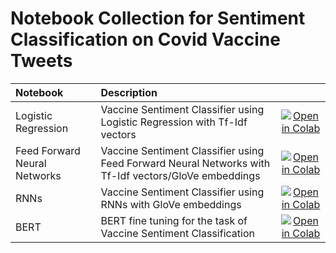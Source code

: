 # Notebook Collection for Sentiment Classification on Covid Vaccine Tweets


| Notebook     |      Description      |   |
|:----------|:-------------|:-------------:|
| Logistic Regression  | Vaccine Sentiment Classifier using Logistic Regression with Tf-Idf vectors |[![Open in Colab](https://colab.research.google.com/assets/colab-badge.svg)](https://colab.research.google.com/drive/1f4bfvvHrc9vz2U-OKNsObPJFjR5x9Dh9?usp=sharing)
| Feed Forward Neural Networks  | Vaccine Sentiment Classifier using Feed Forward Neural Networks with Tf-Idf vectors/GloVe embeddings |[![Open in Colab](https://colab.research.google.com/assets/colab-badge.svg)](https://colab.research.google.com/drive/15Rjw5nJgxf2npqEWiXuPCtTm1v5Vs6Jm?usp=sharing)
| RNNs  | Vaccine Sentiment Classifier using RNNs with GloVe embeddings |[![Open in Colab](https://colab.research.google.com/assets/colab-badge.svg)](https://colab.research.google.com/drive/1O1HR2gkbbAVcv-gGQQZpQqnVSSGBbFOL?usp=sharing)
| BERT  | BERT fine tuning for the task of Vaccine Sentiment Classification |[![Open in Colab](https://colab.research.google.com/assets/colab-badge.svg)](https://colab.research.google.com/drive/12ck82eh204zbOMXtvSfsWZNZGBW0MbXH?usp=sharing)



